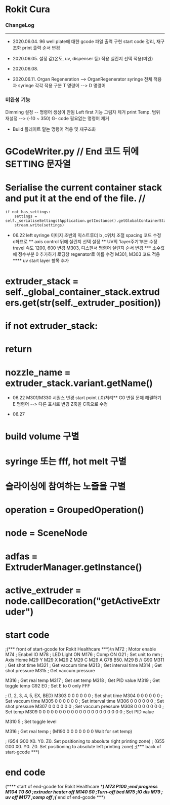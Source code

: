 Rokit Cura
====
### ChangeLog
------------

- 2020.06.04.
96 well plate에 대한 gcode 파일 출력 구현
start code 정리, 재구조화
print 출력 순서 변경

- 2020.06.05.
설정 값(온도, uv, dispenser 등) 적용
실린지 선택 적용(미완)

- 2020.06.08.

- 2020.06.11.
Organ Regeneration --> OrganRegenerator
syringe 전체 적용과 syringe 각각 적용 구분
T 명령어 --> D 명령어 




### 미완성 기능
Dimming 설정 -- 명령어 생성이 안됨
Left first 기능
그림자 제거
print Temp. 범위 재설정 --> (-10 ~ 350)
G- code 필요없는 명령어 제거
* Build 플레이트 맡는 명령어 적용 및 재구조화


# GCodeWriter.py // End 코드 뒤에 SETTING 문자열
# Serialise the current container stack and put it at the end of the file. // 
    if not has_settings:
        settings = self._serialiseSettings(Application.getInstance().getGlobalContainerStack()
        stream.write(settings)

- 06.22
left syringe 이미지
초반의 익스트루더 b ,c위치 조절
spacing 코드 수정 c좌표로 **
axis control 뒤에 실린지 선택 설정 **
UV의 'layer주기'부분 수정
travel 속도 1200, 600 변경
M303, 디스펜서 명령어 실린지 순서 변경 ***
소수값에 정수부분 0 추가하기
로딩창 regenator로 이름 수정 
M301, M303 코드 적용 ****
uv start layer 항목 추가

# extruder_stack = self._global_container_stack.extruders.get(str(self._extruder_position))
# if not extruder_stack:
#     return
# nozzle_name = extruder_stack.variant.getName()

- 06.22
M301/M330 시퀀스 변경
start point (.0)처리**
G0 변질 문제 해결하기
E 명령어 --> 다른 표시로 변경
Z축을 C축으로 수정


- 06.27
# build volume 구별
# syringe 또는 fff, hot melt 구별
# 슬라이싱에 참여하는 노즐을 구별
# operation = GroupedOperation()
# node = SceneNode
# adfas = ExtruderManager.getInstance()
# active_extruder = node.callDecoration("getActiveExtruder")


# start code 
;(*** front of start-gcode for Rokit Healthcare ***)\n
M72 ; Motor enable 
M74 ;  Enabel IO 
M78 ; LED Light ON 
M176 ; Comp ON 
G21 ; Set unit to mm 
; Axis Home
M29 Y
M29 X
M29 Z
M29 C
M29 A
G78 B50.
M29 B
// G90
M311 ; Get shot time
M321 ; Get vaccum time
M313 ; Get interval time
M314 ; Get shot pressure
M315 ; Get vaccum pressure

M316 ; Get real temp
M317 ; Get set temp
M318 ; Get PID value
M319 ; Get toggle temp
G92 E0 ; Set E to 0 only FFF

; (1, 2, 3, 4, 5, EX, BED)
M303 0 0 0 0 0 0 ; Set shot time
M304 0 0 0 0 0 0 ; Set vaccum time
M305 0 0 0 0 0 0 ; Set interval time
M306 0 0 0 0 0 0 ; Set shot pressure
M307 0 0 0 0 0 0 ; Set vaccum pressure
M308 0 0 0 0 0 0 0 ; Set temp
M309 0 0 0 0 0 0 0 0 0 0 0 0 0 0 0 0 0 0 0 0 0 ; Set PID value

M310 5 ; Set toggle level

M316 ; Get real temp 
; (M190 0 0 0 0 0 0 0 Wait for set temp)

; (G54 G00 X0. Y0. Z0. Set positioning to absolute right printing zone)
; (G55 G00 X0. Y0. Z0. Set positioning to absolute left printing zone)
;(*** back of start-gcode ***)


# end code
(**** start of end-gcode for Rokit Healthcare ****)
M73 P100 ;end progress
M104 T0 S0 ;extruder heater off
M140 S0 ;Turn-off bed
M75 ;IO dis 
M79 ; uv off
M177 ;comp off
;(*** end of end-gcode ***)